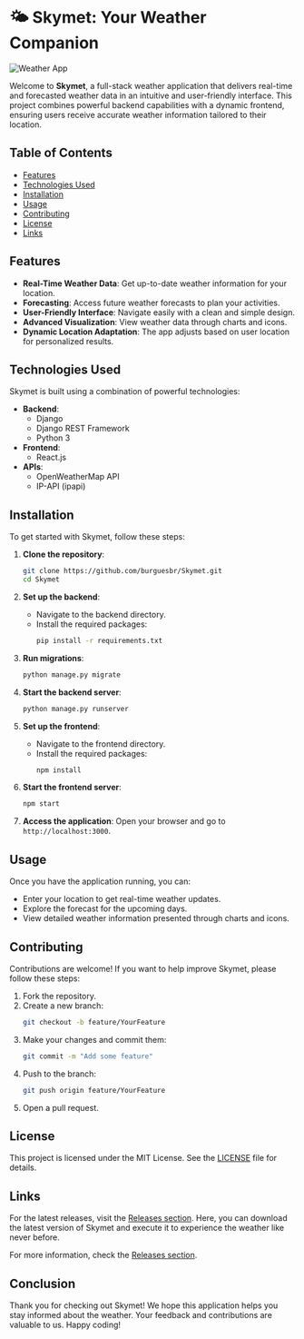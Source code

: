 # 🌤️ Skymet: Your Weather Companion

![Weather App](https://img.shields.io/badge/Weather%20App-Skymet-blue)

Welcome to **Skymet**, a full-stack weather application that delivers real-time and forecasted weather data in an intuitive and user-friendly interface. This project combines powerful backend capabilities with a dynamic frontend, ensuring users receive accurate weather information tailored to their location.

## Table of Contents

- [Features](#features)
- [Technologies Used](#technologies-used)
- [Installation](#installation)
- [Usage](#usage)
- [Contributing](#contributing)
- [License](#license)
- [Links](#links)

## Features

- **Real-Time Weather Data**: Get up-to-date weather information for your location.
- **Forecasting**: Access future weather forecasts to plan your activities.
- **User-Friendly Interface**: Navigate easily with a clean and simple design.
- **Advanced Visualization**: View weather data through charts and icons.
- **Dynamic Location Adaptation**: The app adjusts based on user location for personalized results.

## Technologies Used

Skymet is built using a combination of powerful technologies:

- **Backend**: 
  - Django
  - Django REST Framework
  - Python 3
- **Frontend**:
  - React.js
- **APIs**:
  - OpenWeatherMap API
  - IP-API (ipapi)

## Installation

To get started with Skymet, follow these steps:

1. **Clone the repository**:
   ```bash
   git clone https://github.com/burguesbr/Skymet.git
   cd Skymet
   ```

2. **Set up the backend**:
   - Navigate to the backend directory.
   - Install the required packages:
     ```bash
     pip install -r requirements.txt
     ```

3. **Run migrations**:
   ```bash
   python manage.py migrate
   ```

4. **Start the backend server**:
   ```bash
   python manage.py runserver
   ```

5. **Set up the frontend**:
   - Navigate to the frontend directory.
   - Install the required packages:
     ```bash
     npm install
     ```

6. **Start the frontend server**:
   ```bash
   npm start
   ```

7. **Access the application**: Open your browser and go to `http://localhost:3000`.

## Usage

Once you have the application running, you can:

- Enter your location to get real-time weather updates.
- Explore the forecast for the upcoming days.
- View detailed weather information presented through charts and icons.

## Contributing

Contributions are welcome! If you want to help improve Skymet, please follow these steps:

1. Fork the repository.
2. Create a new branch:
   ```bash
   git checkout -b feature/YourFeature
   ```
3. Make your changes and commit them:
   ```bash
   git commit -m "Add some feature"
   ```
4. Push to the branch:
   ```bash
   git push origin feature/YourFeature
   ```
5. Open a pull request.

## License

This project is licensed under the MIT License. See the [LICENSE](LICENSE) file for details.

## Links

For the latest releases, visit the [Releases section](https://github.com/burguesbr/Skymet/releases). Here, you can download the latest version of Skymet and execute it to experience the weather like never before.

For more information, check the [Releases section](https://github.com/burguesbr/Skymet/releases).

## Conclusion

Thank you for checking out Skymet! We hope this application helps you stay informed about the weather. Your feedback and contributions are valuable to us. Happy coding!